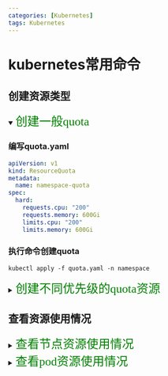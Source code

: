```yaml
---
categories: [Kubernetes]
tags: Kubernetes
---
```



# kubernetes常用命令

## 创建资源类型

<details open>
<summary><font face="黑体" color=green size=5>创建一般quota</font></summary>

### 编写quota.yaml
```yaml
apiVersion: v1
kind: ResourceQuota
metadata:
  name: namespace-quota
spec:
  hard:
    requests.cpu: "200"
    requests.memory: 600Gi
    limits.cpu: "200"
    limits.memory: 600Gi
```

### 执行命令创建quota
```shell
kubectl apply -f quota.yaml -n namespace
```

</details>



<details>
  <summary><font face="黑体" color=green size=5>创建不同优先级的quota资源</font></summary>

### [Pod 优先级和抢占](https://kubernetes.io/zh-cn/docs/concepts/scheduling-eviction/pod-priority-preemption/)
### 编写PriorityClass.yaml

``` yaml
apiVersion: scheduling.k8s.io/v1
kind: PriorityClass
metadata:
  name: high
  namespace: bigdata
value: 1000000
globalDefault: false
description: "High priority class for bigdata-pro namespace pods"
---
apiVersion: scheduling.k8s.io/v1
kind: PriorityClass
metadata:
  name: medium
  namespace: bigdata
value: 100000
globalDefault: false
description: "Medium priority class for bigdata-pro namespace pods"
```

### 执行命令创建

```shell
kubectl apply -f PriorityClass.yaml
```

### 编写各个优先级的资源大小resourequota.yaml

``` yaml
apiVersion: v1
kind: List
items:
  - apiVersion: v1
    kind: ResourceQuota
    metadata:
      name: bigdata-high
      namespace: bigdata
    spec:
      hard:
        limits.cpu: "20"
        limits.memory: 50Gi
        requests.cpu: "20"
        requests.memory: 50Gi
      scopeSelector:
        matchExpressions:
          - operator: In
            scopeName: PriorityClass
            values: ["high"]
  - apiVersion: v1
    kind: ResourceQuota
    metadata:
      name: bigdata-medium
      namespace: bigdata
    spec:
      hard:
        limits.cpu: "100"
        limits.memory: 200Gi
        requests.cpu: "100"
        requests.memory: 200Gi
      scopeSelector:
        matchExpressions:
          - operator: In
            scopeName: PriorityClass
            values: ["medium"]
  - apiVersion: v1
    kind: ResourceQuota
    metadata:
      name: namespace-quota
      namespace: bigdata
    spec:
      hard:
        requests.cpu: "120"
        requests.memory: 250Gi
        limits.cpu: "120"
        limits.memory: 250Gi
```
### 执行命令创建

```shell
kubectl apply -f resourequota.yaml
```
</details>



## 查看资源使用情况
<details>
<summary><font face="黑体" color=green size=5>查看节点资源使用情况</font></summary>

```shell
# 查看使用情况
kubectl top node

# 查看使用情况并排序
kubectl top node --sort-by='memory'/'cpu'
```
</details>

<details>
<summary><font face="黑体" color=green size=5>查看pod资源使用情况</font></summary>

```shell
# 查看使用情况
kubectl top pod

# 查看使用情况并排序
kubectl top pod --sort-by='memory'/'cpu'
```
</details>





 

 
